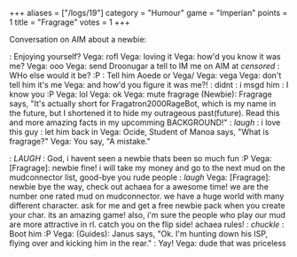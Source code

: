 +++
aliases = ["/logs/19"]
category = "Humour"
game = "Imperian"
points = 1
title = "Fragrage"
votes = 1
+++

Conversation on AIM about a newbie:

: Enjoying yourself? 
Vega: rofl
Vega: loving it
Vega: how'd you know it was me?
Vega: ooo
Vega: send Droonugar a tell to IM me on AIM at *censored*
: WHo else would it be? :P
: Tell him Aoede or Vega/
Vega: vega
Vega: don't tell him it's me
Vega: and how'd you figure it was me?!
: didnt
: i msgd him
: I know you :P
Vega: lol
Vega: ok
Vega: mute fragrage (Newbie): Fragrage says, "It's actually short for Fragatron2000RageBot, which is my name in the future, but I shortened it to hide my outrageous past(future). Read this and more amazing facts in my upcomming BACKGROUND!"
: *laugh*
: i love this guy
: let him back in
Vega: Ocide, Student of Manoa says, "What is fragrage?" 
Vega: You say, "A mistake." 

: *LAUGH*
: God, i havent seen a newbie thats been so much fun :P
Vega: [Fragrage]: newbie fine! i will take my money and go to the next mud on the 
mudconnector list, good-bye you rude people
: *laugh*
Vega: [Fragrage]: newbie bye the way, check out achaea for a awesome time! we are the 
number one rated mud on mudconnector. we have a huge world with many different 
character. ask for me and get a free newbie pack when you create your char. its 
an amazing game! also, i'm sure the people who play our mud are more attractive 
in rl. catch you on the flip side! achaea rules!
: *chuckle*
: Boot him :P
Vega: (Guides): Janus says, "Ok. I'm hunting down his ISP, flying over and kicking 
him in the rear."
: Yay!
Vega: dude that was priceless